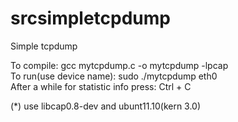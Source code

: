 # srcsimpletcpdump
Simple tcpdump

To compile: gcc mytcpdump.c -o mytcpdump -lpcap          
To run(use device name): sudo ./mytcpdump eth0           
After a while for statistic info press: Ctrl + C         

(*) use libcap0.8-dev and ubunt11.10(kern 3.0)
